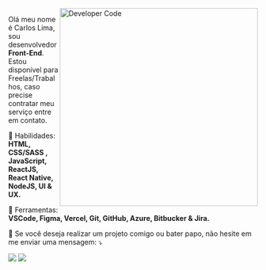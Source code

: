 <img src="https://raw.githubusercontent.com/MicaelliMedeiros/micaellimedeiros/master/image/computer-illustration.png" min-width="400px" max-width="400px" width="400px" align="right" alt="Developer Code">

<p align="left"> 
  Olá meu nome é Carlos Lima, sou desenvolvedor <strong>Front-End</strong>. Estou disponível para Freelas/Trabalhos, caso precise contratar meu serviço entre em contato.
</p>

<p align="left">
  🚀 Habilidades: <strong>HTML, CSS/SASS , JavaScript, ReactJS, React Native, NodeJS, UI & UX. </strong>
</p>

<p align="left">
  💼 Ferramentas: <strong>VSCode, Figma, Vercel, Git, GitHub, Azure, Bitbucker & Jira.</strong>
</p>

<p align="left">
  💌 Se você deseja realizar um projeto comigo ou bater papo, não hesite em me enviar uma mensagem: ⤵️
</p>

<p align="left">
  <a href="https://carlos334lima.github.io/Portfolio/" alt="Portfólio">
  <img src="https://img.shields.io/badge/-Portfólio-DF0174?style=for-the-badge&logo=&logoColor=white&link=https://www.instagram.com/iuricoding/"/></a>
  
  <a href="https://www.linkedin.com/in/carlos-henrique-lima-60a7ba1a3/" alt="Linkedin">
  <img src="https://img.shields.io/badge/-Linkedin-0e76a8?style=for-the-badge&logo=Linkedin&logoColor=white&link=https://www.linkedin.com/in/iuricode" /></a>

 
</p>  
